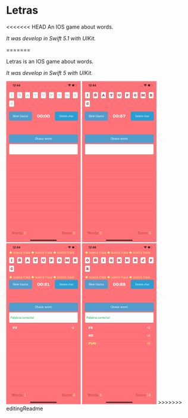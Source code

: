 # Letras
<<<<<<< HEAD
An IOS game about words. 

*It was develop in Swift 5.1 with UIKit.*


=======

Letras is an IOS game about words.

*It was develop in Swift 5 with UIKit.*



<img src="images_readme/0.png" alt="drawing" width="200"/>
<img src="images_readme/1.png" alt="drawing" width="200"/>
<img src="images_readme/2.png" alt="drawing" width="200"/>
<img src="images_readme/3.png" alt="drawing" width="200"/>
>>>>>>> editingReadme

